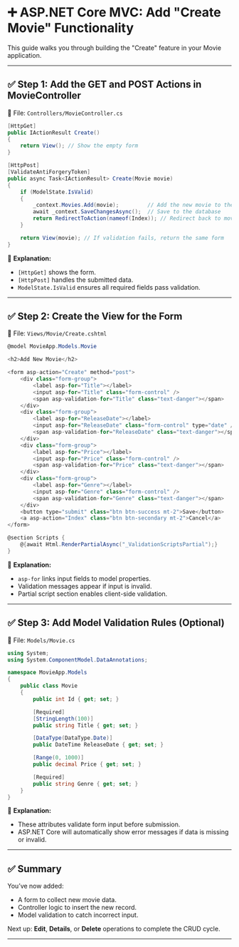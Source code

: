
# ➕ ASP.NET Core MVC: Add "Create Movie" Functionality

This guide walks you through building the "Create" feature in your Movie application.

---

## ✅ Step 1: Add the GET and POST Actions in MovieController

📁 File: `Controllers/MovieController.cs`

```csharp
[HttpGet]
public IActionResult Create()
{
    return View(); // Show the empty form
}

[HttpPost]
[ValidateAntiForgeryToken]
public async Task<IActionResult> Create(Movie movie)
{
    if (ModelState.IsValid)
    {
        _context.Movies.Add(movie);         // Add the new movie to the context
        await _context.SaveChangesAsync();  // Save to the database
        return RedirectToAction(nameof(Index)); // Redirect back to movie list
    }

    return View(movie); // If validation fails, return the same form
}
```

📝 **Explanation:**
- `[HttpGet]` shows the form.
- `[HttpPost]` handles the submitted data.
- `ModelState.IsValid` ensures all required fields pass validation.

---

## ✅ Step 2: Create the View for the Form

📁 File: `Views/Movie/Create.cshtml`

```csharp
@model MovieApp.Models.Movie

<h2>Add New Movie</h2>

<form asp-action="Create" method="post">
    <div class="form-group">
        <label asp-for="Title"></label>
        <input asp-for="Title" class="form-control" />
        <span asp-validation-for="Title" class="text-danger"></span>
    </div>
    <div class="form-group">
        <label asp-for="ReleaseDate"></label>
        <input asp-for="ReleaseDate" class="form-control" type="date" />
        <span asp-validation-for="ReleaseDate" class="text-danger"></span>
    </div>
    <div class="form-group">
        <label asp-for="Price"></label>
        <input asp-for="Price" class="form-control" />
        <span asp-validation-for="Price" class="text-danger"></span>
    </div>
    <div class="form-group">
        <label asp-for="Genre"></label>
        <input asp-for="Genre" class="form-control" />
        <span asp-validation-for="Genre" class="text-danger"></span>
    </div>
    <button type="submit" class="btn btn-success mt-2">Save</button>
    <a asp-action="Index" class="btn btn-secondary mt-2">Cancel</a>
</form>

@section Scripts {
    @{await Html.RenderPartialAsync("_ValidationScriptsPartial");}
}
```

📝 **Explanation:**
- `asp-for` links input fields to model properties.
- Validation messages appear if input is invalid.
- Partial script section enables client-side validation.

---

## ✅ Step 3: Add Model Validation Rules (Optional)

📁 File: `Models/Movie.cs`

```csharp
using System;
using System.ComponentModel.DataAnnotations;

namespace MovieApp.Models
{
    public class Movie
    {
        public int Id { get; set; }

        [Required]
        [StringLength(100)]
        public string Title { get; set; }

        [DataType(DataType.Date)]
        public DateTime ReleaseDate { get; set; }

        [Range(0, 1000)]
        public decimal Price { get; set; }

        [Required]
        public string Genre { get; set; }
    }
}

```

📝 **Explanation:**
- These attributes validate form input before submission.
- ASP.NET Core will automatically show error messages if data is missing or invalid.

---

## ✅ Summary

You’ve now added:
- A form to collect new movie data.
- Controller logic to insert the new record.
- Model validation to catch incorrect input.

Next up: **Edit**, **Details**, or **Delete** operations to complete the CRUD cycle.

---

